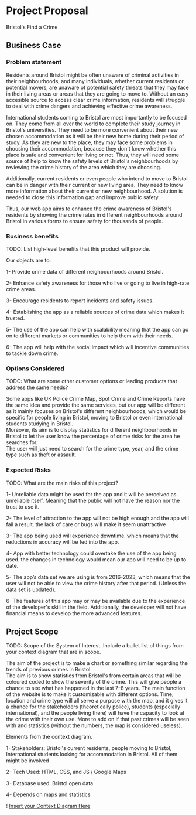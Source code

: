 # Project Proposal 

Bristol's Find a Crime 

  ## Business Case 

  
  ### Problem statement 

 Residents around Bristol might be often unaware of criminal activities in their neighbourhoods, and many individuals, whether current residents or potential movers, are unaware of potential safety threats that they may face in their living areas or areas that they are going to move to. Without an easy accesible source to access clear crime information, residents will struggle to deal with crime dangers and achieving effective crime awareness.

 International students coming to Bristol are most importantly to be focused on. They come from all over the world to complete their study journey in Bristol's universities. They need to be more convenient about their new chosen accommodation as it will be their new home during their period of study. As they are new to the place, they may face some problems in choosing their accommodation, because they don't know whether this place is safe and convenient for living or not. Thus, they will need some source of help to know the safety levels of Bristol's neighbourhoods by reviewing the crime history of the area which they are choosing.  
 
 Additionally, current residents or even people who intend to move to Bristol can be in danger with their current or new living area. They need to know more information about their current or new neighbourhood. A solution is needed to close this information gap and improve public safety. 

 Thus, our web app aims to enhance the crime awareness of Bristol's residents by showing the crime rates in different neighbourhoods around Bristol in various forms to ensure safety for thousands of people.  

  
### Business benefits 

TODO: List high-level benefits that this product will provide. 

Our objects are to: 

1- Provide crime data of different neighbourhoods around Bristol.  

2- Enhance safety awareness for those who live or going to live in high-rate crime areas. 

3- Encourage residents to report incidents and safety issues.

4- Establishing the app as a reliable sources of crime data which makes it trusted. 

5- The use of the app can help with scalability meaning that the app can go on to different markets or communities to help them with their needs.

6- The app will help with the social impact which will incentive communities to tackle down crime.

  

### Options Considered 

TODO: What are some other customer options or leading products that address the same needs? 

  
Some apps like UK Police Crime Map, Spot Crime and Crime Reports have the same idea and provide the same services, but our app will be different as it mainly focuses on Bristol's different neighbourhoods, which would be specific for people living in Bristol, moving to Bristol or even international students studying in Bristol.  
Moreover, its aim is to display statistics for different neighbourhoods in Bristol to let the user know the percentage of crime risks for the area he searches for.  
The user will just need to search for the crime type, year, and the crime type such as theft or assault.  

 
### Expected Risks 

TODO: What are the main risks of this project? 
  

1- Unreliable data might be used for the app and it will be perceived as unreliable itself. Meaning that the public will not have the reason nor the trust to use it. 

2- The level of attraction to the app will not be high enough and the app will fail a result. the lack of care or bugs will make it seem unattractive 

3- The app being used will experience downtime. which means that the reductions in accuracy will be fed into the app.  

4- App with better technology could overtake the use of the app being used. the changes in technology would mean our app will need to be up to date. 

5- The app’s data set we are using is from 2016-2023, which means that the user will not be able to view the crime history after that period. (Unless the data set is updated). 

6- The features of this app may or may be available due to the experience of the developer's skill in the field. Additionally, the developer will not have financial means to develop the more advanced features. 

  

## Project Scope 

TODO: Scope of the System of Interest. Include a bullet list of things from your context diagram that are in scope. 

The aim of the project is to make a chart or something similar regarding the trends of previous crimes in Bristol.  
The aim is to show statistics from Bristol's from certain areas that will be coloured coded to show the severity of the crime. This will give people a chance to see what has happened in the last 7-8 years. 
The main function of the website is to make it customizable with different options. Time, location and crime type will all serve a purpose with the map, and it gives it a chance for the stakeholders (theoretically police), students (especially international), and the people living there) will have the capacity to look at the crime with their own use. 
More to add on if that past crimes will be seen with and statistics (without the numbers, the map is considered useless).  

  
Elements from the context diagram. 

1- Stakeholders: Bristol's current residents, people moving to Bristol, International students looking for accommodation in Bristol. All of them might be involved 

2- Tech Used: HTML, CSS, and JS / Google Maps 

3- Database used: Bristol open data 

4- Depends on maps and statistics 

  

! [Insert your Context Diagram Here](images/context.png) 

 

 
